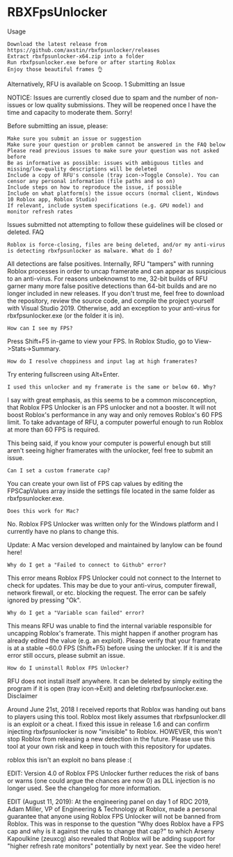 # RBXFpsUnlocker

Usage

    Download the latest release from https://github.com/axstin/rbxfpsunlocker/releases
    Extract rbxfpsunlocker-x64.zip into a folder
    Run rbxfpsunlocker.exe before or after starting Roblox
    Enjoy those beautiful frames 👌

Alternatively, RFU is available on Scoop. 1
Submitting an Issue

NOTICE: Issues are currently closed due to spam and the number of non-issues or low quality submissions. They will be reopened once I have the time and capacity to moderate them. Sorry!

Before submitting an issue, please:

    Make sure you submit an issue or suggestion
    Make sure your question or problem cannot be answered in the FAQ below
    Please read previous issues to make sure your question was not asked before
    Be as informative as possible: issues with ambiguous titles and missing/low-quality descriptions will be deleted
    Include a copy of RFU's console (tray icon->Toggle Console). You can censor any personal information (file paths and so on)
    Include steps on how to reproduce the issue, if possible
    Include on what platform(s) the issue occurs (normal client, Windows 10 Roblox app, Roblox Studio)
    If relevant, include system specifications (e.g. GPU model) and monitor refresh rates

Issues submitted not attempting to follow these guidelines will be closed or deleted.
FAQ

    Roblox is force-closing, files are being deleted, and/or my anti-virus is detecting rbxfpsunlocker as malware. What do I do?

All detections are false positives. Internally, RFU "tampers" with running Roblox processes in order to uncap framerate and can appear as suspicious to an anti-virus. For reasons unbeknownst to me, 32-bit builds of RFU garner many more false positive detections than 64-bit builds and are no longer included in new releases. If you don't trust me, feel free to download the repository, review the source code, and compile the project yourself with Visual Studio 2019. Otherwise, add an exception to your anti-virus for rbxfpsunlocker.exe (or the folder it is in).

    How can I see my FPS?

Press Shift+F5 in-game to view your FPS. In Roblox Studio, go to View->Stats->Summary.

    How do I resolve choppiness and input lag at high framerates?

Try entering fullscreen using Alt+Enter.

    I used this unlocker and my framerate is the same or below 60. Why?

I say with great emphasis, as this seems to be a common misconception, that Roblox FPS Unlocker is an FPS unlocker and not a booster. It will not boost Roblox's performance in any way and only removes Roblox's 60 FPS limit. To take advantage of RFU, a computer powerful enough to run Roblox at more than 60 FPS is required.

This being said, if you know your computer is powerful enough but still aren't seeing higher framerates with the unlocker, feel free to submit an issue.

    Can I set a custom framerate cap?

You can create your own list of FPS cap values by editing the FPSCapValues array inside the settings file located in the same folder as rbxfpsunlocker.exe.

    Does this work for Mac?

No. Roblox FPS Unlocker was written only for the Windows platform and I currently have no plans to change this.

Update: A Mac version developed and maintained by lanylow can be found here!

    Why do I get a "Failed to connect to Github" error?

This error means Roblox FPS Unlocker could not connect to the Internet to check for updates. This may be due to your anti-virus, computer firewall, network firewall, or etc. blocking the request. The error can be safely ignored by pressing "Ok".

    Why do I get a "Variable scan failed" error?

This means RFU was unable to find the internal variable responsible for uncapping Roblox's framerate. This might happen if another program has already edited the value (e.g. an exploit). Please verify that your framerate is at a stable ~60.0 FPS (Shift+F5) before using the unlocker. If it is and the error still occurs, please submit an issue.

    How do I uninstall Roblox FPS Unlocker?

RFU does not install itself anywhere. It can be deleted by simply exiting the program if it is open (tray icon->Exit) and deleting rbxfpsunlocker.exe.
Disclaimer

Around June 21st, 2018 I received reports that Roblox was handing out bans to players using this tool. Roblox most likely assumes that rbxfpsunlocker.dll is an exploit or a cheat. I fixed this issue in release 1.6 and can confirm injecting rbxfpsunlocker is now "invisible" to Roblox. HOWEVER, this won't stop Roblox from releasing a new detection in the future. Please use this tool at your own risk and keep in touch with this repository for updates.

roblox this isn't an exploit no bans please :(

EDIT: Version 4.0 of Roblox FPS Unlocker further reduces the risk of bans or warns (one could argue the chances are now 0) as DLL injection is no longer used. See the changelog for more information.

EDIT (August 11, 2019): At the engineering panel on day 1 of RDC 2019, Adam Miller, VP of Engineering & Technology at Roblox, made a personal guarantee that anyone using Roblox FPS Unlocker will not be banned from Roblox. This was in response to the question "Why does Roblox have a FPS cap and why is it against the rules to change that cap?" to which Arseny Kapoulkine (zeuxcg) also revealed that Roblox will be adding support for "higher refresh rate monitors" potentially by next year. See the video here!
